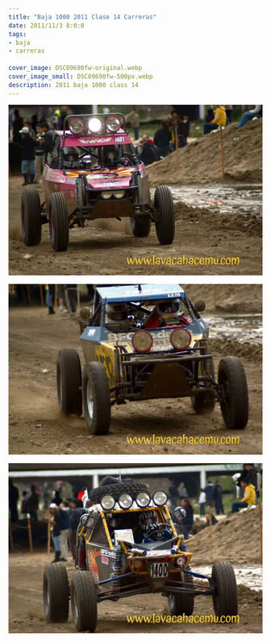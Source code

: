 ```yaml
---
title: "Baja 1000 2011 Clase 14 Carreras"
date: 2011/11/3 8:0:0
tags: 
- baja
- carreras

cover_image: DSC09690fw-original.webp
cover_image_small: DSC09690fw-500px.webp
description: 2011 baja 1000 class 14
---
```

[![](DSC09690fw-800px.webp)](DSC09690fw-original.webp)

  

[![](DSC09694fw-800px.webp)](DSC09694fw-original.webp)

  

[![](DSC09697fw-800px.webp)](DSC09697fw-original.webp)
